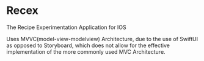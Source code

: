 # Recex
The Recipe Experimentation Application for IOS

Uses MVVC(model-view-modelview) Architecture, due to the use of SwiftUI as opposed to Storyboard, which does not allow for the effective implementation of the more commonly used MVC Architecture.
